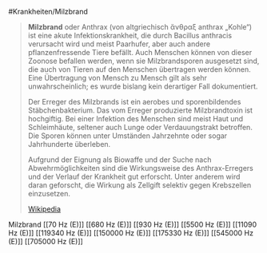 #Krankheiten/Milzbrand

> **Milzbrand** oder Anthrax (von altgriechisch ἄνθραξ anthrax „Kohle“) ist eine akute Infektionskrankheit, die durch Bacillus anthracis verursacht wird und meist Paarhufer, aber auch andere pflanzenfressende Tiere befällt. Auch Menschen können von dieser Zoonose befallen werden, wenn sie Milzbrandsporen ausgesetzt sind, die auch von Tieren auf den Menschen übertragen werden können. Eine Übertragung von Mensch zu Mensch gilt als sehr unwahrscheinlich; es wurde bislang kein derartiger Fall dokumentiert.
>
> Der Erreger des Milzbrands ist ein aerobes und sporenbildendes Stäbchenbakterium. Das vom Erreger produzierte Milzbrandtoxin ist hochgiftig. Bei einer Infektion des Menschen sind meist Haut und Schleimhäute, seltener auch Lunge oder Verdauungstrakt betroffen. Die Sporen können unter Umständen Jahrzehnte oder sogar Jahrhunderte überleben.
>
> Aufgrund der Eignung als Biowaffe und der Suche nach Abwehrmöglichkeiten sind die Wirkungsweise des Anthrax-Erregers und der Verlauf der Krankheit gut erforscht. Unter anderem wird daran geforscht, die Wirkung als Zellgift selektiv gegen Krebszellen einzusetzen.
>
> [Wikipedia](https://de.wikipedia.org/wiki/Milzbrand)

Milzbrand
[[70 Hz (E)]]
[[680 Hz (E)]]
[[930 Hz (E)]]
[[5500 Hz (E)]]
[[11090 Hz (E)]]
[[119340 Hz (E)]]
[[150000 Hz (E)]]
[[175330 Hz (E)]]
[[545000 Hz (E)]]
[[705000 Hz (E)]]